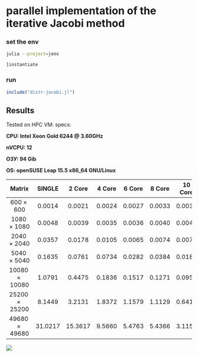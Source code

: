# parallel implementation of the iterative Jacobi method

### set the env
```bash
julia --project=jenv
```
```julia
]instantiate
```

### run
```julia
include("distr-jacobi.jl")
```

## Results

Tested on HPC VM:
specs:

**CPU: Intel Xeon Gold 6244 @ 3.60GHz**

**nVCPU: 12**

**ОЗУ: 94 Gib**

**OS: openSUSE Leap 15.5 x86_64 GNU/Linux**


|Matrix|SINGLE|2 Core|4 Core|6 Core|8 Core|10 Core|
|:-:|:-:|:-:|:-:|:-:|:-:|:-:|
|$600\times600$|0.0014|0.0021|0.0024|0.0027|0.0033|0.0037|
|$1080\times1080$|0.0048|0.0039|0.0035|0.0036|0.0040|0.0045|
|$2040\times2040$|0.0357|0.0178|0.0105|0.0065|0.0074|0.0074|
|$5040\times5040$|0.1635|0.0761|0.0734|0.0282|0.0384|0.0184|
|$10080\times10080$|1.0791|0.4475|0.1836|0.1517|0.1271|0.0952|
|$25200\times25200$|8.1449|3.2131|1.8372|1.1579|1.1129|0.6414|
|$49680\times49680$|31.0217|15.3617|9.5660|5.4763|5.4366|3.1153|

![](https://raw.githubusercontent.com/raw.githubusercontent.com/shlapique/parallel-linal/master/img/nprcs_to_speedup.png)
